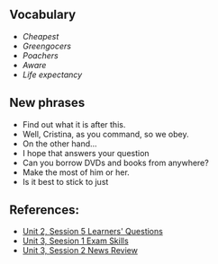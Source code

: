 ## Vocabulary

- *Cheapest*
- *Greengocers*
- *Poachers*
- *Aware*
- *Life expectancy*

## New phrases
- Find out what it is after this.
- Well, Cristina, as you command, so we obey.
- On the other hand...
- I hope that answers your question
- Can you borrow DVDs and books from anywhere?
- Make the most of him or her.
- Is it best to stick to just


## References:
- [Unit 2, Session 5 Learners' Questions](http://www.bbc.co.uk/learningenglish/english/course/english-you-need/unit-2/session-5)
- [Unit 3, Seesion 1 Exam Skills](http://www.bbc.co.uk/learningenglish/english/course/english-you-need/unit-3/session-1)
- [Unit 3, Session 2 News Review](http://www.bbc.co.uk/learningenglish/english/course/english-you-need/unit-3/session-2)
